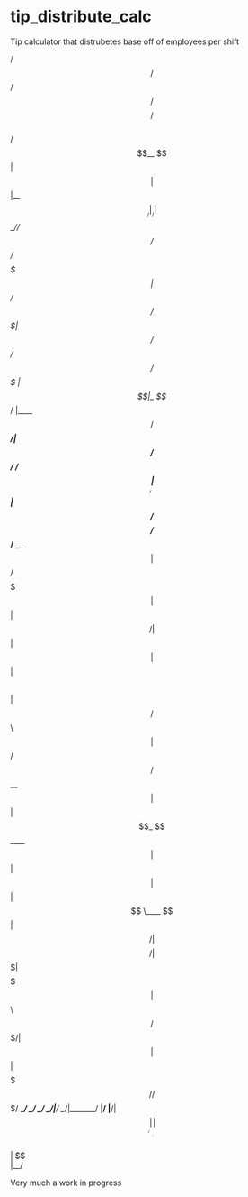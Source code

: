 # tip_distribute_calc
Tip calculator that distrubetes base off of employees per shift

  /$$$$$$   /$$                         /$$              /$$$$$$$$ /$$                    
 /$$__  $$ | $$                        | $$             |__  $$__/|__/                    
| $$  \__//$$$$$$    /$$$$$$   /$$$$$$$| $$   /$$  /$$$$$$$| $$    /$$  /$$$$$$   /$$$$$$$
|  $$$$$$|_  $$_/   |____  $$ /$$_____/| $$  /$$/ /$$_____/| $$   | $$ /$$__  $$ /$$_____/
 \____  $$ | $$      /$$$$$$$| $$      | $$$$$$/ |  $$$$$$ | $$   | $$| $$  \ $$|  $$$$$$ 
 /$$  \ $$ | $$ /$$ /$$__  $$| $$      | $$_  $$  \____  $$| $$   | $$| $$  | $$ \____  $$
|  $$$$$$/ |  $$$$/|  $$$$$$$|  $$$$$$$| $$ \  $$ /$$$$$$$/| $$   | $$| $$$$$$$/ /$$$$$$$/
 \______/   \___/   \_______/ \_______/|__/  \__/|_______/ |__/   |__/| $$____/ |_______/ 
                                                                      | $$                
                                                                      | $$                
                                                                      |__/                
                                                                    
Very much a work in progress                                                                     
